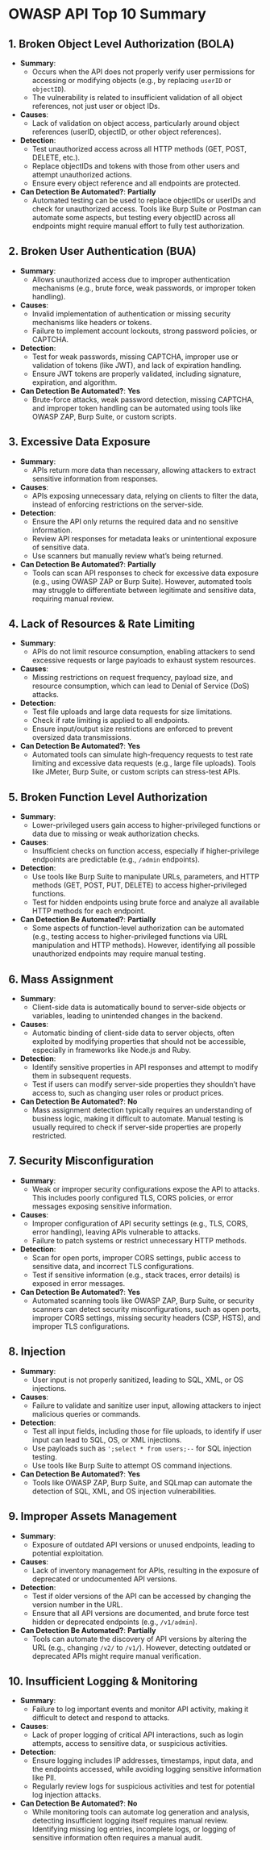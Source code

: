 # OWASP API Top 10 Summary

## 1. Broken Object Level Authorization (BOLA)

- **Summary**:
  - Occurs when the API does not properly verify user permissions for accessing or modifying objects (e.g., by replacing `userID` or `objectID`).
  - The vulnerability is related to insufficient validation of all object references, not just user or object IDs.
- **Causes**:
  - Lack of validation on object access, particularly around object references (userID, objectID, or other object references).
- **Detection**:
  - Test unauthorized access across all HTTP methods (GET, POST, DELETE, etc.).
  - Replace objectIDs and tokens with those from other users and attempt unauthorized actions.
  - Ensure every object reference and all endpoints are protected.
- **Can Detection Be Automated?**: **Partially**
  - Automated testing can be used to replace objectIDs or userIDs and check for unauthorized access. Tools like Burp Suite or Postman can automate some aspects, but testing every objectID across all endpoints might require manual effort to fully test authorization.

## 2. Broken User Authentication (BUA)

- **Summary**:
  - Allows unauthorized access due to improper authentication mechanisms (e.g., brute force, weak passwords, or improper token handling).
- **Causes**:
  - Invalid implementation of authentication or missing security mechanisms like headers or tokens.
  - Failure to implement account lockouts, strong password policies, or CAPTCHA.
- **Detection**:
  - Test for weak passwords, missing CAPTCHA, improper use or validation of tokens (like JWT), and lack of expiration handling.
  - Ensure JWT tokens are properly validated, including signature, expiration, and algorithm.
- **Can Detection Be Automated?**: **Yes**
  - Brute-force attacks, weak password detection, missing CAPTCHA, and improper token handling can be automated using tools like OWASP ZAP, Burp Suite, or custom scripts.

## 3. Excessive Data Exposure

- **Summary**:
  - APIs return more data than necessary, allowing attackers to extract sensitive information from responses.
- **Causes**:
  - APIs exposing unnecessary data, relying on clients to filter the data, instead of enforcing restrictions on the server-side.
- **Detection**:
  - Ensure the API only returns the required data and no sensitive information.
  - Review API responses for metadata leaks or unintentional exposure of sensitive data.
  - Use scanners but manually review what’s being returned.
- **Can Detection Be Automated?**: **Partially**
  - Tools can scan API responses to check for excessive data exposure (e.g., using OWASP ZAP or Burp Suite). However, automated tools may struggle to differentiate between legitimate and sensitive data, requiring manual review.

## 4. Lack of Resources & Rate Limiting

- **Summary**:
  - APIs do not limit resource consumption, enabling attackers to send excessive requests or large payloads to exhaust system resources.
- **Causes**:
  - Missing restrictions on request frequency, payload size, and resource consumption, which can lead to Denial of Service (DoS) attacks.
- **Detection**:
  - Test file uploads and large data requests for size limitations.
  - Check if rate limiting is applied to all endpoints.
  - Ensure input/output size restrictions are enforced to prevent oversized data transmissions.
- **Can Detection Be Automated?**: **Yes**
  - Automated tools can simulate high-frequency requests to test rate limiting and excessive data requests (e.g., large file uploads). Tools like JMeter, Burp Suite, or custom scripts can stress-test APIs.

## 5. Broken Function Level Authorization

- **Summary**:
  - Lower-privileged users gain access to higher-privileged functions or data due to missing or weak authorization checks.
- **Causes**:
  - Insufficient checks on function access, especially if higher-privilege endpoints are predictable (e.g., `/admin` endpoints).
- **Detection**:
  - Use tools like Burp Suite to manipulate URLs, parameters, and HTTP methods (GET, POST, PUT, DELETE) to access higher-privileged functions.
  - Test for hidden endpoints using brute force and analyze all available HTTP methods for each endpoint.
- **Can Detection Be Automated?**: **Partially**
  - Some aspects of function-level authorization can be automated (e.g., testing access to higher-privileged functions via URL manipulation and HTTP methods). However, identifying all possible unauthorized endpoints may require manual testing.

## 6. Mass Assignment

- **Summary**:
  - Client-side data is automatically bound to server-side objects or variables, leading to unintended changes in the backend.
- **Causes**:
  - Automatic binding of client-side data to server objects, often exploited by modifying properties that should not be accessible, especially in frameworks like Node.js and Ruby.
- **Detection**:
  - Identify sensitive properties in API responses and attempt to modify them in subsequent requests.
  - Test if users can modify server-side properties they shouldn’t have access to, such as changing user roles or product prices.
- **Can Detection Be Automated?**: **No**
  - Mass assignment detection typically requires an understanding of business logic, making it difficult to automate. Manual testing is usually required to check if server-side properties are properly restricted.

## 7. Security Misconfiguration

- **Summary**:
  - Weak or improper security configurations expose the API to attacks. This includes poorly configured TLS, CORS policies, or error messages exposing sensitive information.
- **Causes**:
  - Improper configuration of API security settings (e.g., TLS, CORS, error handling), leaving APIs vulnerable to attacks.
  - Failure to patch systems or restrict unnecessary HTTP methods.
- **Detection**:
  - Scan for open ports, improper CORS settings, public access to sensitive data, and incorrect TLS configurations.
  - Test if sensitive information (e.g., stack traces, error details) is exposed in error messages.
- **Can Detection Be Automated?**: **Yes**
  - Automated scanning tools like OWASP ZAP, Burp Suite, or security scanners can detect security misconfigurations, such as open ports, improper CORS settings, missing security headers (CSP, HSTS), and improper TLS configurations.

## 8. Injection

- **Summary**:
  - User input is not properly sanitized, leading to SQL, XML, or OS injections.
- **Causes**:
  - Failure to validate and sanitize user input, allowing attackers to inject malicious queries or commands.
- **Detection**:
  - Test all input fields, including those for file uploads, to identify if user input can lead to SQL, OS, or XML injections.
  - Use payloads such as `';select * from users;--` for SQL injection testing.
  - Use tools like Burp Suite to attempt OS command injections.
- **Can Detection Be Automated?**: **Yes**
  - Tools like OWASP ZAP, Burp Suite, and SQLmap can automate the detection of SQL, XML, and OS injection vulnerabilities.

## 9. Improper Assets Management

- **Summary**:
  - Exposure of outdated API versions or unused endpoints, leading to potential exploitation.
- **Causes**:
  - Lack of inventory management for APIs, resulting in the exposure of deprecated or undocumented API versions.
- **Detection**:
  - Test if older versions of the API can be accessed by changing the version number in the URL.
  - Ensure that all API versions are documented, and brute force test hidden or deprecated endpoints (e.g., `/v1/admin`).
- **Can Detection Be Automated?**: **Partially**
  - Tools can automate the discovery of API versions by altering the URL (e.g., changing `/v2/` to `/v1/`). However, detecting outdated or deprecated APIs might require manual verification.

## 10. Insufficient Logging & Monitoring

- **Summary**:
  - Failure to log important events and monitor API activity, making it difficult to detect and respond to attacks.
- **Causes**:
  - Lack of proper logging of critical API interactions, such as login attempts, access to sensitive data, or suspicious activities.
- **Detection**:
  - Ensure logging includes IP addresses, timestamps, input data, and the endpoints accessed, while avoiding logging sensitive information like PII.
  - Regularly review logs for suspicious activities and test for potential log injection attacks.
- **Can Detection Be Automated?**: **No**
  - While monitoring tools can automate log generation and analysis, detecting insufficient logging itself requires manual review. Identifying missing log entries, incomplete logs, or logging of sensitive information often requires a manual audit.
